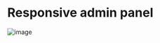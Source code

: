 # Responsive admin panel
![image](https://github.com/Debarjitmohanty/responsive-admin-panel/assets/91021174/19b3fc3c-c28a-4743-b7c4-0287974e9e65)
